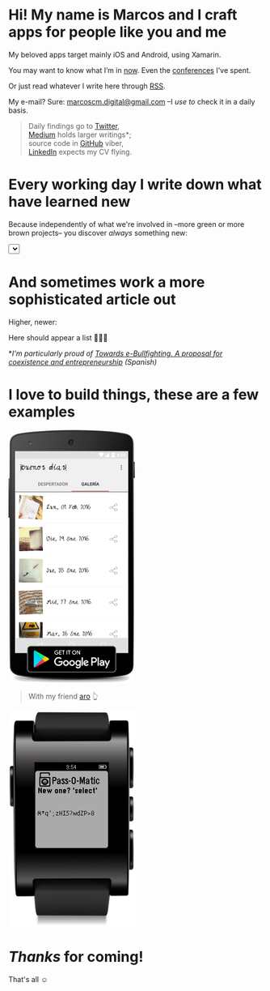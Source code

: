 # Hi! My name is Marcos and I craft apps for people like you and me

My beloved apps target mainly iOS and Android, using Xamarin.

You may want to know what I’m in [now](#/now). Even the [conferences](#/conferences) I've spent.

Or just read whatever I write here through [RSS](feed.rss).

My e-mail? Sure: [marcoscm.digital@gmail.com](mailto:marcoscm.digital@gmail.com) –I *use to* check it in a daily basis.

> Daily findings go to [Twitter](https://twitter.com/1Marcos2Cobena),<br />
> [Medium](https://medium.com/@MarcosCobena) holds larger writings\*;<br />
> source code in [GitHub](https://github.com/MarcosCobena) viber,<br />
> [LinkedIn](https://linkedin.com/in/MarcosCobena) expects my CV flying.

# Every working day I write down what have learned new

Because independently of what we're involved in –more green or more brown projects– you discover *always* something new:

<div class="center">
    <select id="items"></select>
</div>

# And sometimes work a more sophisticated article out

Higher, newer:

<div id="medium">
Here should appear a list 🤷🏻‍♂️
</div>

\**I'm particularly proud of [Towards e-Bullfighting. A proposal for coexistence and entrepreneurship](https://medium.com/@MarcosCobena/hacia-la-e-tauromaquia-una-propuesta-para-la-convivencia-y-el-emprendimiento-fe84192e75c4) (Spanish)*

# I love to build things, these are a few examples

[![](items/images/BuenosDiasAroScreenshot.png)](https://play.google.com/store/apps/details?id=com.marcoscobena.buenosdiasaro)

> With my friend
[aro](http://www.aroideas.com/la-app-que-te-da-los-buenos-dias/) 👆

[![](items/images/PasswordOMaticScreenshot.png)](https://apps.getpebble.com/en_US/application/55dc1d7bc47b8e960c000069)

# *Thanks* for coming!

That's all ☺️
